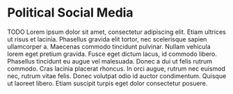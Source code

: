 # Political Social Media

<DemoLayout curDataset="Political social media" />

TODO
Lorem ipsum dolor sit amet, consectetur adipiscing elit. Etiam ultrices ut risus et lacinia. Phasellus gravida elit tortor, nec scelerisque sapien ullamcorper a. Maecenas commodo tincidunt pulvinar. Nullam vehicula lorem eget pretium gravida. Fusce eget dictum lacus, id commodo libero. Phasellus tincidunt eu augue vel malesuada. Donec a dui ut felis rutrum commodo. Cras lacinia placerat rhoncus. In orci augue, rutrum nec euismod nec, rutrum vitae felis. Donec volutpat odio id auctor condimentum. Quisque ut laoreet libero. Etiam suscipit turpis eget dolor consectetur posuere.